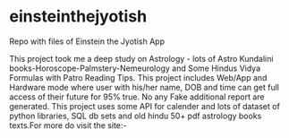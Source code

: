 # einsteinthejyotish
Repo with files of Einstein the Jyotish App


This project took me a deep study on Astrology - lots of Astro Kundalini books-Horoscope-Palmstery-Nemeurology and Some Hindus Vidya Formulas with Patro Reading Tips. This project includes Web/App and Hardware mode where user with his/her name, DOB and time can get full access of their future for 95% true. No any Fake additional report are generated. This project uses some API for calender and lots of dataset of python libraries, SQL db sets and old hindu 50+ pdf astrology books texts.For more do visit the site:-
